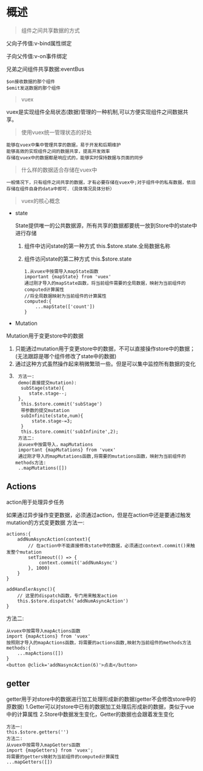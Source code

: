 # 概述 #

> 组件之间共享数据的方式

父向子传值:v-bind属性绑定

子向父传值:v-on事件绑定

兄弟之间组件共享数据:eventBus
	
	$on接收数据的那个组件
	$emit发送数据的那个组件

> vuex

vuex是实现组件全局状态(数据)管理的一种机制,可以方便实现组件之间数据共享。

> 使用vuex统一管理状态的好处

	能够在vuex中集中管理共享的数据，易于开发和后期维护
	能够高效的实现组件之间的数据共享，提高开发效率
	存储在vuex中的数据都是响应式的，能够实时保持数据与页面的同步

> 什么样的数据适合存储在vuex中

	一般情况下，只有组件之间共享的数据，才有必要存储在vuex中;对于组件中的私有数据，依旧存储在组件自身的data中即可.（具体情况具体分析）

> vuex的核心概念
	
- state

	State提供唯一的公共数据源，所有共享的数据都要统一放到Store中的state中进行存储
	
	1. 	组件中访问state的第一种方式  this.$store.state.全局数据名称
	2. 	组件访问state的第二种方式  this.$store.state
	
			1.从vuex中按需导入mapState函数
			important {mapState} from 'vuex'
			通过刚才导入的mapState函数，将当前组件需要的全局数据，映射为当前组件的computed计算属性
			//将全局数据映射为当前组件的计算属性
			computed:{
				...mapState(['count'])
			}



- Mutation

Mutation用于变更store中的数据

1. 只能通过mutation用于变更store中的数据，不可以直接操作store中的数据；(无法跟踪是哪个组件修改了state中的数据)
2. 通过这种方式虽然操作起来稍微繁琐一些。但是可以集中监控所有数据的变化
3. 
		方法一:
	    demo(直接提交mutation):
		 subStage(state){
	        state.stage--;
	    },
		 this.$store.commit('subStage')
		 带参数的提交mutation
		 subInfinite(state,num){
	         state.stage-=3;
	     }
		 this.$store.commit('subInfinite',2);
		方法二:
		从vuex中按需导入，mapMutations
		important {mapMutations} from 'vuex'
		通过刚才导入的mapMutations函数,将需要的mutations函数，映射为当前组件的methods方法:
		..mapMutations([])
		
		
## Actions ##

action用于处理异步任务

如果通过异步操作变更数据，必须通过action，但是在action中还是要通过触发mutation的方式变更数据
方法一:

	actions:{
        addNumAsyncAction(context){
            // 在action中不能直接修改state中的数据，必须通过context.commit()来触发整个mutation
            setTimeout(() => {
                context.commit('addNumAsync')
            }, 1000)
        }
    }

	addHandlerAsync(){
        // 这里的dispatch函数，专门用来触发action
        this.$store.dispatch('addNumAsyncAction')
    }

方法二:

	从vuex中按需导入mapActions函数
	import {mapActions} from 'vuex'
	按照刚才导入的mapActions函数，将需要的actions函数,映射为当前组件的methods方法
	methods:{
		...mapActions([])
	}
	<button @click='addNasyncAction(6)'>点击</button>

## getter ##

getter用于对store中的数据进行加工处理形成新的数据(getter不会修改store中的原数据)
1.Getter可以对store中已有的数据加工处理后形成新的数据，类似于vue中的计算属性
2.Store中数据发生变化，Getter的数据也会跟着发生变化

	方法一:
	this.$store.getters('')
	方法二:
	从vuex中按需导入mapGetters函数
	import {mapGetters} from 'vuex';
	将需要的getters映射为当前组件的computed计算属性
	...mapGetters([])


